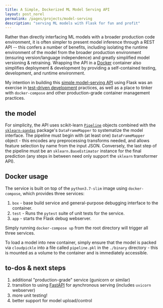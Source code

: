 ```yaml
---
title: A Simple, Dockerized ML Model Serving API
layout: post_norel
permalink: /pages/projects/model-serving
description: "serving ML models with Flask for fun and profit"
---
```


Rather than directly interfacing ML models with a broader production code
environment, it is often simpler to present model inference through a REST
API -- this confers a number of benefits, including isolating the runtime
environment of the model from the broader production
environment (ensuring version/language independence) and greatly simplified
model versioning & retraining.  Wrapping the API in a
[Docker](https://www.docker.com/) container also simplifies deployment &
development by providing a self-contained testing, development, and runtime
environment.

My intention in building this [simple model-serving API](https://github.com/jrwalk/model-serving)
using Flask was an exercise in [test-driven development](https://en.wikipedia.org/wiki/Test-driven_development)
practices, as well as a place to tinker with `docker-compose` and other
production-grade container management practices.

## the model

For simplicity, the API uses scikit-learn [`Pipeline`](https://scikit-learn.org/stable/modules/generated/sklearn.pipeline.Pipeline.html)
objects combined with the [`sklearn-pandas`](https://github.com/scikit-learn-contrib/sklearn-pandas)
package's `DataFrameMapper` to systematize the model interface.  The pipeline
must begin with (at least one) `DataFrameMapper` object - this encodes any
preprocessing transforms needed, and allows feature selection by name from the
input JSON.  Conversely, the last step of the pipeline must be an
`sklearn.BaseEstimator` instance for the final prediction (any steps in between
need only support the `sklearn` transformer API).

## Docker usage

The service is built on top of the `python3.7-slim` image using `docker-compose`, which provides three services:

1. `box` - base build service and general-purpose debugging interface to
the container.
2. `test` - Runs the `pytest` suite of unit tests for the service.
3. `app` - starts the Flask debug webserver.

Simply running `docker-compose up` from the root directory will trigger all three services.

To load a model into new container, simply ensure that the model is packed via
`cloudpickle` into a file called `pipeline.pkl` in the `./binary` directory - this is mounted as a volume to the container and is immediately accessible.

## to-dos & next steps

1. additional "production-grade" service (gunicorn or similar)
2. transition to using [FastAPI](https://fastapi.tiangolo.com/) for
aynchronous serving (includes `uvicorn` webserver)
3. more unit testing!
4. better support for model upload/control
